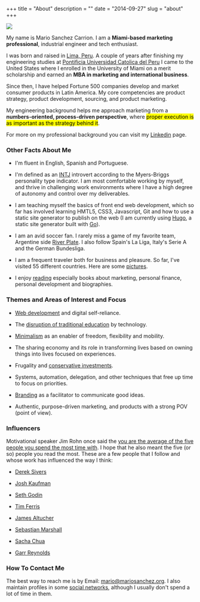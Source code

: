 +++
title = "About"
description = ""
date = "2014-09-27"
slug = "about"
+++

<p><img src="http://mariosanchez.org/images/msc-rio.jpg" class="roundcorners"></p>

<a name="1"></a>

My name is Mario Sanchez Carrion. I am a **Miami-based marketing professional**, industrial engineer and tech enthusiast. 

I was born and raised in [Lima, Peru](http://farm5.staticflickr.com/4115/4935682049_a0215ceb6e_z.jpg). A couple of years after finishing my engineering studies at [Pontificia Universidad Catolica del Peru](http://www.pucp.edu.pe/en/about-pucp/our-university/welcome/) I came to the United States where I enrolled in the University of Miami on a merit scholarship and earned an **MBA in marketing and international business**.

Since then, I have helped Fortune 500 companies develop and market consumer products in Latin America. My core competencies are product strategy, product development, sourcing, and product marketing.

My engineering background helps me approach marketing from a **numbers-oriented, process-driven perspective**, where <mark>proper execution is as important as the strategy behind it</mark>. 

For more on my professional background you can visit my [Linkedin](http://www.linkedin.com/in/mariobox/) page.

<a name="2"></a>

### Other Facts About Me ###

* I'm fluent in English, Spanish and Portuguese.

* I'm defined as an [INTJ](http://mariosanchez.org/images/INTJ.PNG) introvert according to the Myers-Briggs personality type indicator. I am most comfortable working by myself, and thrive in challenging work environments where I have a high degree of autonomy and control over my deliverables.

* I am teaching myself the basics of front end web development, which so far has involved learning HMTL5, CSS3, Javascript, Git and how to use a static site generator to publish on the web (I am currently using [Hugo](http://gohugo.io), a static site generator built with [Go](http://golang.org)). 

* I am an avid soccer fan. I rarely miss a game of my favorite team, Argentine side [River Plate](http://farm5.staticflickr.com/4055/4448440498_5d731b2102_z.jpg). I also follow Spain's La Liga, Italy's Serie A and the German Bundesliga.

* I am a frequent traveler both for business and pleasure. So far, I've visited 55 different countries. Here are some [pictures](../photos).


* I enjoy [reading](../reading/) especially books about marketing, personal finance, personal development and biographies.

### Themes and Areas of Interest and Focus

* [Web development](/tags/tech/) and digital self-reliance.

* The [disruption of traditional education](/post/onlineed) by technology.

* [Minimalism](/post/mini) as an enabler of freedom, flexibility and mobility.

* The sharing economy and its role in transforming lives based on owning things into lives focused on experiences.

* Frugality and [conservative investments](/post/money-tips).

* Systems, automation, delegation, and other techniques that free up time to focus on priorities.

* [Branding](/post/brand/) as a facilitator to communicate good ideas.

* Authentic, purpose-driven marketing, and products with a strong POV (point of view).

### Influencers

Motivational speaker Jim Rohn once said the [you are the average of the five people you spend the most time with](http://www.goodreads.com/quotes/1798-you-are-the-average-of-the-five-people-you-spend). I hope that he also meant the five (or so) people you read the most. These are a few people that I follow and whose work has influenced the way I think:

* [Derek Sivers](http://sivers.org)

* [Josh Kaufman](http://joshkaufman.net)

* [Seth Godin](http://sethgodin.typepad.com)

* [Tim Ferris](http://fourhourworkweek.com)

* [James Altucher](http://www.jamesaltucher.com)

* [Sebastian Marshall](http://www.sebastianmarshall) 

* [Sacha Chua](http://www.sachachua.com)

* [Garr Reynolds](http://www.presentationzen.com)


### How To Contact Me ###

The best way to reach me is by Email: <a href="mailto:mario@mariosanchez.org">mario@mariosanchez.org</a>. I also maintain profiles in some [social networks](../contact/), although I usually don't spend a lot of time in them.

